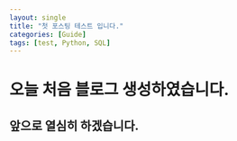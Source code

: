 ```yaml
---
layout: single
title: "첫 포스팅 테스트 입니다."
categories: [Guide]
tags: [test, Python, SQL]
---
```


# 오늘 처음 블로그 생성하였습니다.
## 앞으로 열심히 하겠습니다.